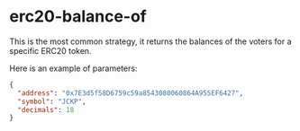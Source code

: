 # erc20-balance-of

This is the most common strategy, it returns the balances of the voters for a specific ERC20 token.

Here is an example of parameters:

```json
{
  "address": "0x7E3d5f58D6759c59a8543080060864A955EF6427",
  "symbol": "JCKP",
  "decimals": 18
}
```
